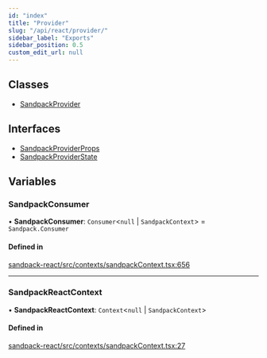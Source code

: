 ```yaml
---
id: "index"
title: "Provider"
slug: "/api/react/provider/"
sidebar_label: "Exports"
sidebar_position: 0.5
custom_edit_url: null
---
```


## Classes

- [SandpackProvider](classes/SandpackProvider)

## Interfaces

- [SandpackProviderProps](interfaces/SandpackProviderProps)
- [SandpackProviderState](interfaces/SandpackProviderState)

## Variables

### SandpackConsumer

• **SandpackConsumer**: `Consumer`<``null`` \| `SandpackContext`\> = `Sandpack.Consumer`

#### Defined in

[sandpack-react/src/contexts/sandpackContext.tsx:656](https://github.com/codesandbox/sandpack/blob/443abe8/sandpack-react/src/contexts/sandpackContext.tsx#L656)

___

### SandpackReactContext

• **SandpackReactContext**: `Context`<``null`` \| `SandpackContext`\>

#### Defined in

[sandpack-react/src/contexts/sandpackContext.tsx:27](https://github.com/codesandbox/sandpack/blob/443abe8/sandpack-react/src/contexts/sandpackContext.tsx#L27)
